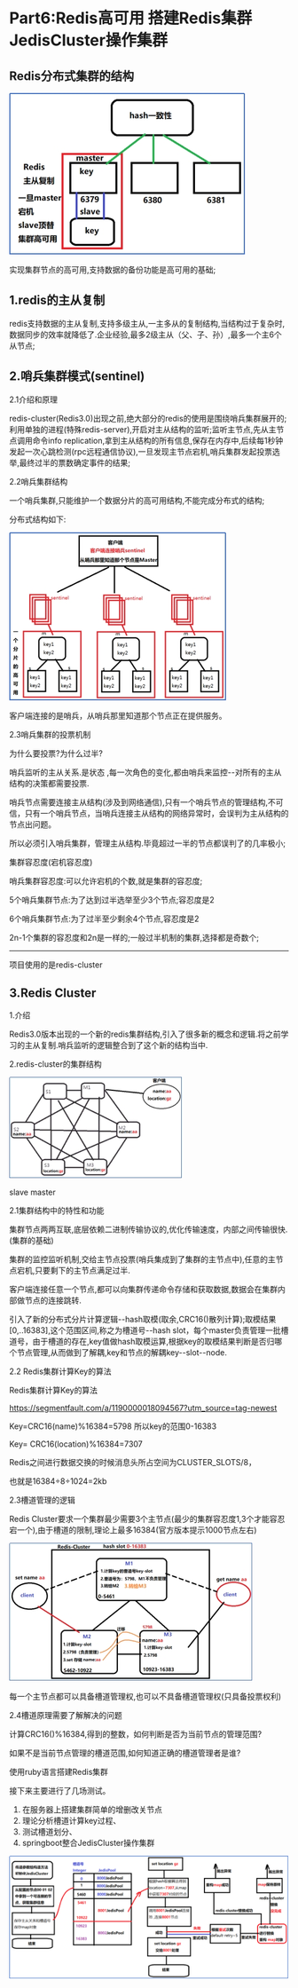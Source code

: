 # Part6:Redis高可用 搭建Redis集群 JedisCluster操作集群

## Redis分布式集群的结构

![img](figs/Part6/Redis分布式集群.jpg) 

实现集群节点的高可用,支持数据的备份功能是高可用的基础;

## 1.redis的主从复制

redis支持数据的主从复制,支持多级主从,一主多从的复制结构,当结构过于复杂时,数据同步的效率就降低了.企业经验,最多2级主从（父、子、孙）,最多一个主6个从节点;

## 2.哨兵集群模式(sentinel)

2.1介绍和原理

redis-cluster(Redis3.0)出现之前,绝大部分的redis的使用是围绕哨兵集群展开的;利用单独的进程(特殊redis-server),开启对主从结构的监听;监听主节点,先从主节点调用命令info replication,拿到主从结构的所有信息,保存在内存中,后续每1秒钟发起一次心跳检测(rpc远程通信协议),一旦发现主节点宕机,哨兵集群发起投票选举,最终过半的票数确定事件的结果;

2.2哨兵集群结构 

一个哨兵集群,只能维护一个数据分片的高可用结构,不能完成分布式的结构;

分布式结构如下:

![img](figs/Part6/哨兵集群结构.jpg) 

客户端连接的是哨兵，从哨兵那里知道那个节点正在提供服务。

2.3哨兵集群的投票机制

为什么要投票?为什么过半?

哨兵监听的主从关系.是状态 ,每一次角色的变化,都由哨兵来监控--对所有的主从结构的决策都需要投票.

哨兵节点需要连接主从结构(涉及到网络通信),只有一个哨兵节点的管理结构,不可信，只有一个哨兵节点，当哨兵连接主从结构的网络异常时，会误判为主从结构的节点出问题。

所以必须引入哨兵集群，管理主从结构.毕竟超过一半的节点都误判了的几率极小;

集群容忍度(宕机容忍度)

哨兵集群容忍度:可以允许宕机的个数,就是集群的容忍度;

5个哨兵集群节点:为了达到过半选举至少3个节点;容忍度是2

6个哨兵集群节点:为了过半至少剩余4个节点,容忍度是2

2n-1个集群的容忍度和2n是一样的;一般过半机制的集群,选择都是奇数个;



------

项目使用的是redis-cluster

## 3.Redis Cluster

1.介绍

Redis3.0版本出现的一个新的redis集群结构,引入了很多新的概念和逻辑.将之前学习的主从复制.哨兵监听的逻辑整合到了这个新的结构当中.

2.redis-cluster的集群结构

![img](figs/Part6/Redis-cluster.jpg)

slave master 

2.1集群结构中的特性和功能

集群节点两两互联,底层依赖二进制传输协议的,优化传输速度，内部之间传输很快.(集群的基础)

集群的监控监听机制,交给主节点投票(哨兵集成到了集群的主节点中),任意的主节点宕机,只要剩下的主节点满足过半.

客户端连接任意一个节点,都可以向集群传递命令存储和获取数据,数据会在集群内部做节点的连接跳转.

引入了新的分布式分片计算逻辑--hash取模(取余,CRC16()散列计算);取模结果[0,..16383],这个范围区间,称之为槽道号--hash slot，每个master负责管理一批槽道号，由于槽道的存在,key值做hash取模运算,根据key的取模结果判断是否归哪个节点管理,从而做到了解耦,key和节点的解耦key--slot--node.

2.2 Redis集群计算Key的算法

Redis集群计算Key的算法

https://segmentfault.com/a/1190000018094567?utm_source=tag-newest

Key=CRC16(name)%16384=5798  所以key的范围0-16383

Key= CRC16(location)%16384=7307

Redis之间进行数据交换的时候消息头所占空间为CLUSTER_SLOTS/8，

也就是16384÷8÷1024=2kb

2.3槽道管理的逻辑

Redis Cluster要求一个集群最少需要3个主节点(最少的集群容忍度1,3个才能容忍宕一个),由于槽道的限制,理论上最多16384(官方版本提示1000节点左右)

![img](figs/Part6/3master_slot.jpg) 

每一个主节点都可以具备槽道管理权,也可以不具备槽道管理权(只具备投票权利)

2.4槽道原理需要了解解决的问题

计算CRC16()%16384,得到的整数，如何判断是否为当前节点的管理范围?

如果不是当前节点管理的槽道范围,如何知道正确的槽道管理者是谁?



使用ruby语言搭建Redis集群

接下来主要进行了几场测试。

1. 在服务器上搭建集群简单的增删改关节点
2. 理论分析槽道计算key过程、
3. 测试槽道划分、
4. springboot整合JedisCluster操作集群

![image-20240609225207822](figs/Part6/jediscluster.png)